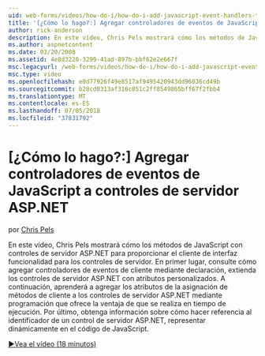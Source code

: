 ```yaml
---
uid: web-forms/videos/how-do-i/how-do-i-add-javascript-event-handlers-to-aspnet-server-controls
title: '[¿Cómo lo hago?:] Agregar controladores de eventos de JavaScript a controles de servidor ASP.NET | Microsoft Docs'
author: rick-anderson
description: En este vídeo, Chris Pels mostrará cómo los métodos de JavaScript con controles de servidor ASP.NET para proporcionar el cliente de interfaz funcionalidad para el contr server...
ms.author: aspnetcontent
ms.date: 03/20/2008
ms.assetid: 4e8d3220-3299-41ad-897b-bbf62e2e667f
msc.legacyurl: /web-forms/videos/how-do-i/how-do-i-add-javascript-event-handlers-to-aspnet-server-controls
msc.type: video
ms.openlocfilehash: e0d77926f49e8517af9495420943dd96036cd49b
ms.sourcegitcommit: b28cd0313af316c051c2ff8549865bff67f2fbb4
ms.translationtype: MT
ms.contentlocale: es-ES
ms.lasthandoff: 07/05/2018
ms.locfileid: "37831792"
---
```

<a name="how-do-i-add-javascript-event-handlers-to-aspnet-server-controls"></a>[¿Cómo lo hago?:] Agregar controladores de eventos de JavaScript a controles de servidor ASP.NET
====================
por [Chris Pels](https://twitter.com/chrispels)

En este vídeo, Chris Pels mostrará cómo los métodos de JavaScript con controles de servidor ASP.NET para proporcionar el cliente de interfaz funcionalidad para los controles de servidor. En primer lugar, consulte cómo agregar controladores de eventos de cliente mediante declaración, extienda los controles de servidor ASP.NET con atributos personalizados. A continuación, aprenderá a agregar los atributos de la asignación de métodos de cliente a los controles de servidor ASP.NET mediante programación que ofrece la ventaja de que se realiza en tiempo de ejecución. Por último, obtenga información sobre cómo hacer referencia al identificador de un control de servidor ASP.NET, representar dinámicamente en el código de JavaScript.

[&#9654;Vea el vídeo (18 minutos)](https://channel9.msdn.com/Blogs/ASP-NET-Site-Videos/how-do-i-add-javascript-event-handlers-to-aspnet-server-controls)
